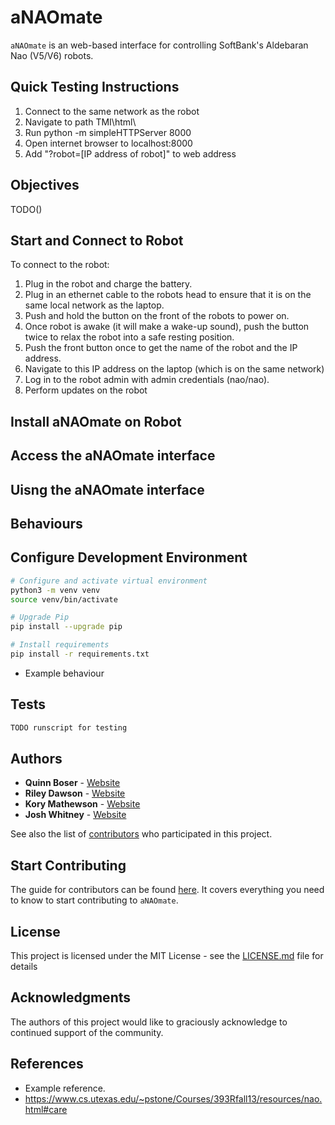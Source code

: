 # aNAOmate

`aNAOmate` is an web-based interface for controlling SoftBank's Aldebaran Nao (V5/V6) robots.

## Quick Testing Instructions

1. Connect to the same network as the robot
2. Navigate to path TMI\html\
3. Run python -m simpleHTTPServer 8000
4. Open internet browser to localhost:8000
5. Add "?robot=[IP address of robot]" to web address 

## Objectives

TODO()

## Start and Connect to Robot

To connect to the robot:

1. Plug in the robot and charge the battery.
2. Plug in an ethernet cable to the robots head to ensure that it is on the same local network as the laptop.
3. Push and hold the button on the front of the robots to power on.
4. Once robot is awake (it will make a wake-up sound), push the button twice to relax the robot into a safe resting position.
5. Push the front button once to get the name of the robot and the IP address.
6. Navigate to this IP address on the laptop (which is on the same network)
7. Log in to the robot admin with admin credentials (nao/nao).
8. Perform updates on the robot

## Install aNAOmate on Robot

## Access the aNAOmate interface

## Uisng the aNAOmate interface

## Behaviours

## Configure Development Environment

```sh
# Configure and activate virtual environment
python3 -m venv venv
source venv/bin/activate

# Upgrade Pip
pip install --upgrade pip

# Install requirements
pip install -r requirements.txt
```

* Example behaviour

## Tests

```sh
TODO runscript for testing
```

## Authors

* **Quinn Boser** - [Website](#)
* **Riley Dawson** - [Website](#)
* **Kory Mathewson** - [Website](https://korymathewson.com)
* **Josh Whitney** - [Website](#)

See also the list of [contributors](https://github.com/QuinnyB/aNAOmate/contributors) who participated in this project.

## Start Contributing
The guide for contributors can be found [here](https://github.com/QuinnyB/aNAOmate/blob/master/CONTRIBUTING.md). It covers everything you need to know to start contributing to `aNAOmate`.

## License

This project is licensed under the MIT License - see the [LICENSE.md](LICENSE) file for details

## Acknowledgments

The authors of this project would like to graciously acknowledge to continued support of the community.

## References

* Example reference.
* https://www.cs.utexas.edu/~pstone/Courses/393Rfall13/resources/nao.html#care

